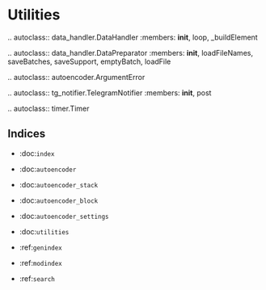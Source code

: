 Utilities
=========

.. autoclass:: data_handler.DataHandler
   :members: __init__, loop, _buildElement

.. autoclass:: data_handler.DataPreparator
   :members: __init__, loadFileNames, saveBatches, saveSupport, emptyBatch, loadFile

.. autoclass:: autoencoder.ArgumentError

.. autoclass:: tg_notifier.TelegramNotifier
   :members: __init__, post

.. autoclass:: timer.Timer

Indices
-------

* :doc:`index`
* :doc:`autoencoder`
* :doc:`autoencoder_stack`
* :doc:`autoencoder_block`
* :doc:`autoencoder_settings`
* :doc:`utilities`

* :ref:`genindex`
* :ref:`modindex`
* :ref:`search`

